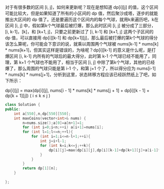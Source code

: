 对于有很多数的区间 [i, j]，如何来更新呢？现在是想知道 dp[i][j] 的值，这个区间可能比较大，但是如果知道了所有的小区间的 dp 值，然后聚沙成塔，逐步的就能推出大区间的 dp 值了。还是要遍历这个区间内的每个气球，就用k来遍历吧，k在区间 [i, j] 中，假如第k个气球最后被打爆，那么此时区间 [i, j] 被分成了三部分，[i, k-1]，[k]，和 [k+1, j]，只要之前更新过了 [i, k-1] 和 [k+1, j] 这两个子区间的 dp 值，可以直接用 dp[i][k-1] 和 dp[k+1][j]，那么最后被打爆的第k个气球的得分该怎么算呢，你可能会下意识的说，就乘以周围两个气球被 nums[k-1] * nums[k] * nums[k+1]，但其实这样是错误的，为啥呢？dp[i][k-1] 的意义是什么呢，是打爆区间 [i, k-1] 内所有的气球后的最大得分，此时第 k-1 个气球已经不能用了，同理，第 k+1 个气球也不能用了，相当于区间 [i, j] 中除了第k个气球，其他的已经爆了，那么周围的气球只能是第 i-1 个，和第 j+1 个了，所以得分应为 nums[i-1] * nums[k] * nums[j+1]，分析到这里，状态转移方程应该已经跃然纸上了吧，如下所示：

dp[i][j] = max(dp[i][j], nums[i - 1] * nums[k] * nums[j + 1] + dp[i][k - 1] + dp[k + 1][j])                 ( i ≤ k ≤ j )

```cpp
class Solution {
public:
    int a[550],n,dp[550][550];
    int maxCoins(vector<int>& nums) {
        n=nums.size();a[0]=a[n+1]=1;
        for (int i=0;i<n;++i) a[i+1]=nums[i];
        for (int l=1;l<=n;++l){
            for (int i=1;i<=n-l+1;++i){
                int j=i+l-1;
                for (int k=i;k<=j;++k){
                    dp[i][j]=max(dp[i][j],dp[i][k-1]+dp[k+1][j]+a[i-1]*a[k]*a[j+1]);
                }
            }
        }
        return dp[1][n];
    }
    
};
```
